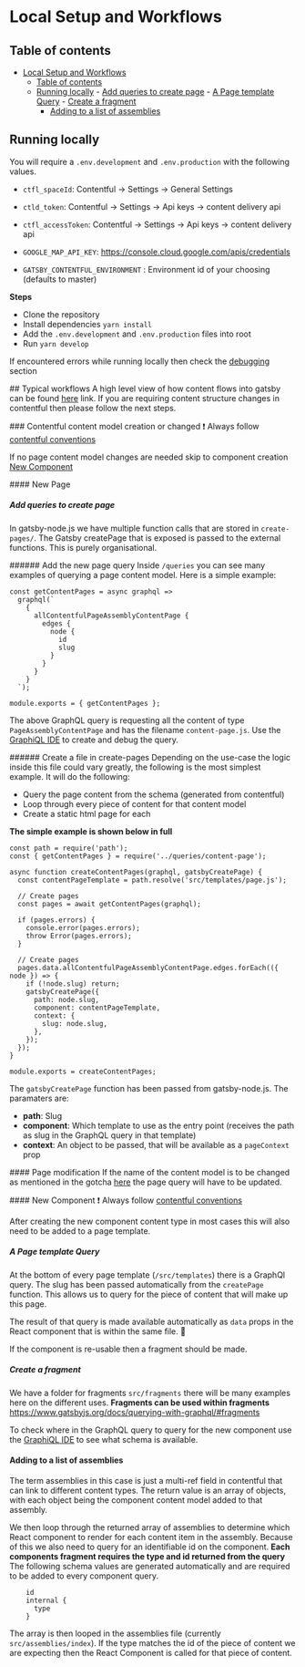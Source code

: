 # Local Setup and Workflows

## Table of contents

- [Local Setup and Workflows](#local-setup-and-workflows)
  - [Table of contents](#table-of-contents)
  - [Running locally](#running-locally)
        - [Add queries to create page](#add-queries-to-create-page)
        - [A Page template Query](#a-page-template-query)
        - [Create a fragment](#create-a-fragment)
      - [Adding to a list of assemblies](#adding-to-a-list-of-assemblies)

## Running locally

You will require a `.env.development` and `.env.production` with the following values.

- `ctfl_spaceId`: Contentful -> Settings -> General Settings
- `ctld_token`: Contentful -> Settings -> Api keys -> content delivery api
- `ctfl_accessToken`: Contentful -> Settings -> Api keys -> content delivery api
- `GOOGLE_MAP_API_KEY`: https://console.cloud.google.com/apis/credentials
- `GATSBY_CONTENTFUL_ENVIRONMENT` : Environment id of your choosing (defaults to master)

    <!-- -->

**Steps**

- Clone the repository
- Install dependencies `yarn install`
- Add the `.env.development` and `.env.production` files into root
- Run `yarn develop`

If encountered errors while running locally then check the [debugging](./09-debugging-and-gotchas.md) section

## Typical workflows
A high level view of how content flows into gatsby can be found [here](./assets/FE-content-flow-overview.jpg) link. If you are requiring content structure changes in contentful then please follow the next steps.

### Contentful content model creation or changed
:exclamation: Always follow [contentful conventions](./08-contentful-conventions.md)

If no page content model changes are needed skip to component creation [New Component](#new-component)

#### New Page

##### Add queries to create page

In gatsby-node.js we have multiple function calls that are stored in `create-pages/`. The Gatsby createPage that is exposed is passed to the external functions. This is purely organisational.

###### Add the new page query
Inside `/queries` you can see many examples of querying a page content model. Here is a simple example:

```
const getContentPages = async graphql =>
  graphql(`
    {
      allContentfulPageAssemblyContentPage {
        edges {
          node {
            id
            slug
          }
        }
      }
    }
  `);

module.exports = { getContentPages };
```

The above GraphQL query is requesting all the content of type `PageAssemblyContentPage` and has the filename `content-page.js`. Use the [GraphiQL IDE](./09-debugging-and-gotchas.md#graphiQL-ide) to create and debug the query.

###### Create a file in create-pages
Depending on the use-case the logic inside this file could vary greatly, the following is the most simplest example. It will do the following:

- Query the page content from the schema (generated from contentful)
- Loop through every piece of content for that content model
- Create a static html page for each

**The simple example is shown below in full**

```
const path = require('path');
const { getContentPages } = require('../queries/content-page');

async function createContentPages(graphql, gatsbyCreatePage) {
  const contentPageTemplate = path.resolve('src/templates/page.js');

  // Create pages
  const pages = await getContentPages(graphql);

  if (pages.errors) {
    console.error(pages.errors);
    throw Error(pages.errors);
  }

  // Create pages
  pages.data.allContentfulPageAssemblyContentPage.edges.forEach(({ node }) => {
    if (!node.slug) return;
    gatsbyCreatePage({
      path: node.slug,
      component: contentPageTemplate,
      context: {
        slug: node.slug,
      },
    });
  });
}

module.exports = createContentPages;
```

The `gatsbyCreatePage` function has been passed from gatsby-node.js. The paramaters are:

- **path**: Slug
- **component**: Which template to use as the entry point (receives the path as slug in the GraphQL query in that template)
- **context**: An object to be passed, that will be available as a `pageContext` prop

#### Page modification
If the name of the content model is to be changed as mentioned in the gotcha [here](./09-debugging-and-gotchas.md##content-model-name-is-used-in-query) the page query will have to be updated.

#### New Component
:exclamation: Always follow [contentful conventions](./08-contentful-conventions.md)

After creating the new component content type in most cases this will also need to be added to a page template.

##### A Page template Query

At the bottom of every page template (`/src/templates`) there is a GraphQl query. The slug has been passed automatically from the `createPage` function. This allows us to query for the piece of content that will make up this page.

The result of that query is made available automatically as `data` props in the React component that is within the same file. :tada:

If the component is re-usable then a fragment should be made.

##### Create a fragment

We have a folder for fragments `src/fragments` there will be many examples here on the different uses. **Fragments can be used within fragments**
https://www.gatsbyjs.org/docs/querying-with-graphql/#fragments

To check where in the GraphQL query to query for the new component use the [GraphiQL IDE](./09-debugging-and-gotchas.md#graphiQL-ide) to see what schema is available.

#### Adding to a list of assemblies

The term assemblies in this case is just a multi-ref field in contentful that can link to different content types. The return value is an array of objects, with each object being the component content model added to that assembly.

We then loop through the returned array of assemblies to determine which React component to render for each content item in the assembly. Because of this we also need to query for an identifiable id on the component. **Each components fragment requires the type and id returned from the query** The following schema values are generated automatically and are required to be added to every component query.

```
    id
    internal {
      type
    }
```

The array is then looped in the assemblies file (currently `src/assemblies/index`). If the type matches the id of the piece of content we are expecting then the React Component is called for that piece of content.
